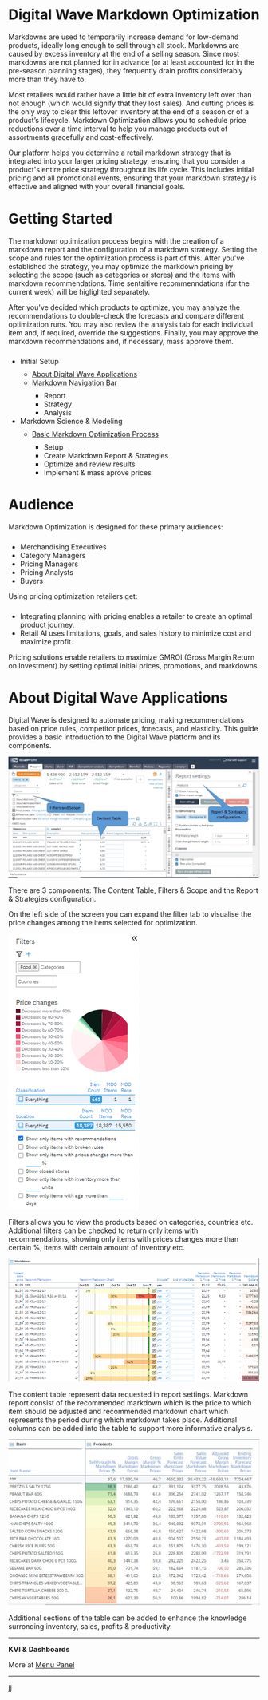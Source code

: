 # Digital Wave Markdown Optimization


Markdowns are used to temporarily increase demand for low-demand products, ideally long enough to sell through all stock. Markdowns are caused by excess inventory at the end of a selling season. Since most markdowns are not planned for in advance (or at least accounted for in the pre-season planning stages), they frequently drain profits considerably more than they have to.

[](image1.JPG)

Most retailers would rather have a little bit of extra inventory left over than not enough (which would signify that they lost sales). And cutting prices is the only way to clear this leftover inventory at the end of a season or of a product’s lifecycle. Markdown Optimization allows you to schedule price reductions over a time interval to help you manage products out of assortments gracefully and cost-effectively.

Our platform helps you determine a retail markdown strategy that is integrated into your larger pricing strategy, ensuring that you consider a product's entire price strategy throughout its life cycle. This includes initial pricing and all promotional events, ensuring that your markdown strategy is effective and aligned with your overall financial goals.


# Getting Started

The markdown optimization process begins with the creation of a markdown report and the configuration of a markdown strategy. Setting the scope and rules for the optimization process is part of this. After you've established the strategy, you may optimize the markdown pricing by selecting the scope (such as categories or stores) and the items with markdown recommendations. Time sentsitive recommenndations (for the current week) will be higlighted separately.

After you've decided which products to optimize, you may analyze the recommendations to double-check the forecasts and compare different optimization runs. You may also review the analysis tab for each individual item and, if required, override the suggestions. Finally, you may approve the markdown recommendations and, if necessary, mass approve them.

* Initial Setup
  * [About Digital Wave Applications](../user_guide/)
  * [Markdown Navigation Bar](navigation/)
    * Report
    * Strategy
    * Analysis
* Markdown Science & Modeling
  * [Basic Markdown Optimization Process](process/)
    * Setup 
    * Create Markdown Report & Strategies
    * Optimize and review results
    * Implement & mass aprove prices

# Audience

Markdown Optimization is designed for these primary audiences: 

* Merchandising Executives
* Category Managers
* Pricing Managers 
* Pricing Analysts 
* Buyers

Using pricing optimization retailers get:
- Integrating planning with pricing enables a retailer to create an optimal product journey.
- Retail AI uses limitations, goals, and sales history to minimize cost and maximize profit. 

Pricing solutions enable retailers to maximize GMROI (Gross Margin Return on Investment) 
by setting optimal initial prices, promotions, and markdowns.

# About Digital Wave Applications 

Digital Wave is designed to automate pricing, making recommendations based on price rules, competitor prices, forecasts, and elasticity.
This guide provides a basic introduction to the Digital Wave platform and its components.

![](../user_guide/media/user_guide/image8.jpeg)

There are 3 components: The Content Table, Filters & Scope and the Report & Strategies configuration.

On the left side of the screen you can expand the filter tab to visualise the price changes among the items selected for optimization.

![](media/image7.png)

Filters allows you to view the products based on categories, countries etc. Additional filters can be checked to return only items with recommendations, showing only items with prices changes more than certain %, items with certain amount of inventory etc.

![](media/image4.png)

The content table represent data requested in report settings. Markdown report consist of the recommended markdown which is the price to which item should be adjusted and recommended markdown chart which represents the period during which markdown takes place. Additional columns can be added into the table to support more informative analysis.

![](media/image50.JPG)

Additional sections of the table can be added to enhance the knowledge surronding inventory, sales, profits & productivity.

---
**KVI & Dashboards**

More at [Menu Panel](../user_guide/menu)

---

jj

<style>
h1 img {
  display: inline-block;
  height: 22px;
  margin-top: -3px;
  margin-left: -16px;
}
ul {
  line-height: 1.;
 padding-top: 9px;
}
}
</style>
